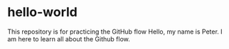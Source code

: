 # hello-world
This repository is for practicing the GitHub flow
Hello, my name is Peter. I am here to learn all about the Github flow.
